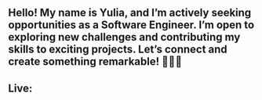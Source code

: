 ## Hello! My name is Yulia, and I’m actively seeking opportunities as a Software Engineer. I’m open to exploring new challenges and contributing my skills to exciting projects. Let’s connect and create something remarkable! 🚀👩‍💻  


## Live:

